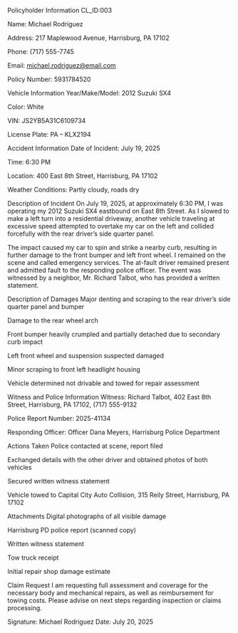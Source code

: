 Policyholder Information
CL_ID:003

Name: Michael Rodriguez

Address: 217 Maplewood Avenue, Harrisburg, PA 17102

Phone: (717) 555-7745

Email: michael.rodriguez@email.com

Policy Number: 5931784520

Vehicle Information
Year/Make/Model: 2012 Suzuki SX4

Color: White

VIN: JS2YB5A31C6109734

License Plate: PA – KLX2194

Accident Information
Date of Incident: July 19, 2025

Time: 6:30 PM

Location: 400 East 8th Street, Harrisburg, PA 17102

Weather Conditions: Partly cloudy, roads dry

Description of Incident
On July 19, 2025, at approximately 6:30 PM, I was operating my 2012 Suzuki SX4 eastbound on East 8th Street. As I slowed to make a left turn into a residential driveway, another vehicle traveling at excessive speed attempted to overtake my car on the left and collided forcefully with the rear driver’s side quarter panel.

The impact caused my car to spin and strike a nearby curb, resulting in further damage to the front bumper and left front wheel. I remained on the scene and called emergency services. The at-fault driver remained present and admitted fault to the responding police officer. The event was witnessed by a neighbor, Mr. Richard Talbot, who has provided a written statement.

Description of Damages
Major denting and scraping to the rear driver’s side quarter panel and bumper

Damage to the rear wheel arch

Front bumper heavily crumpled and partially detached due to secondary curb impact

Left front wheel and suspension suspected damaged

Minor scraping to front left headlight housing

Vehicle determined not drivable and towed for repair assessment

Witness and Police Information
Witness: Richard Talbot, 402 East 8th Street, Harrisburg, PA 17102, (717) 555-9132

Police Report Number: 2025-41134

Responding Officer: Officer Dana Meyers, Harrisburg Police Department

Actions Taken
Police contacted at scene, report filed

Exchanged details with the other driver and obtained photos of both vehicles

Secured written witness statement

Vehicle towed to Capital City Auto Collision, 315 Reily Street, Harrisburg, PA 17102

Attachments
Digital photographs of all visible damage

Harrisburg PD police report (scanned copy)

Written witness statement

Tow truck receipt

Initial repair shop damage estimate

Claim Request
I am requesting full assessment and coverage for the necessary body and mechanical repairs, as well as reimbursement for towing costs. Please advise on next steps regarding inspection or claims processing.

Signature:
Michael Rodriguez
Date: July 20, 2025